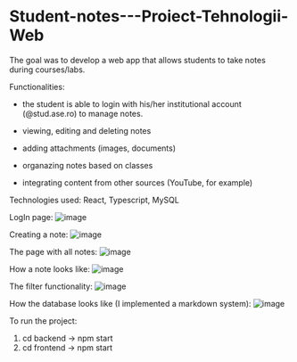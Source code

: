 ﻿# Student-notes---Proiect-Tehnologii-Web

 The goal was to develop a web app that allows students to take notes during courses/labs. 

Functionalities: 

- the student is  able to login with his/her institutional account (@stud.ase.ro) to manage notes.

- viewing, editing and deleting notes

- adding attachments (images, documents)

- organazing notes based on classes

- integrating content from other sources (YouTube, for example)


Technologies used: React, Typescript, MySQL

LogIn page:
![image](https://github.com/DariaRuxandra/Student-notes---Proiect-Tehnologii-Web/assets/88583388/52598d93-8f6c-4416-87e5-f0add818294d)

Creating a note:
![image](https://github.com/DariaRuxandra/Student-notes---Proiect-Tehnologii-Web/assets/88583388/69177802-9de9-4de1-a298-af7df4d8e989)

The page with all notes:
![image](https://github.com/DariaRuxandra/Student-notes---Proiect-Tehnologii-Web/assets/88583388/600abcdf-be11-4256-a63a-05c96bdc749c)

How a note looks like:
![image](https://github.com/DariaRuxandra/Student-notes---Proiect-Tehnologii-Web/assets/88583388/34e2df34-b701-48d1-a1fc-b7481e42c32d)

The filter functionality:
![image](https://github.com/DariaRuxandra/Student-notes---Proiect-Tehnologii-Web/assets/88583388/b97729c9-39fb-43d8-ad2d-2bc259fd04e1)

How the database looks like (I implemented a markdown system):
![image](https://github.com/DariaRuxandra/Student-notes---Proiect-Tehnologii-Web/assets/88583388/977c389b-46f9-491e-b4c1-e0747a766b5a)


To run the project:

1. cd backend   -> npm start
2. cd frontend -> npm start


